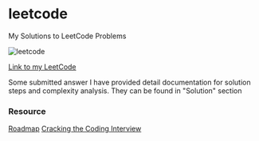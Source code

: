 # leetcode
My Solutions to LeetCode Problems

![leetcode](https://stats.justsong.cn/api/leetcode/?username=weile-zheng)

[Link to my LeetCode](https://leetcode.com/Weile-Zheng/)

Some submitted answer I have provided detail documentation for solution steps and complexity analysis. They can be found in "Solution" section

### Resource 
[Roadmap](https://neetcode.io/roadmap)
[Cracking the Coding Interview](https://github.com/Avinash987/Coding/blob/master/Cracking-the-Coding-Interview-6th-Edition-189-Programming-Questions-and-Solutions.pdf)

